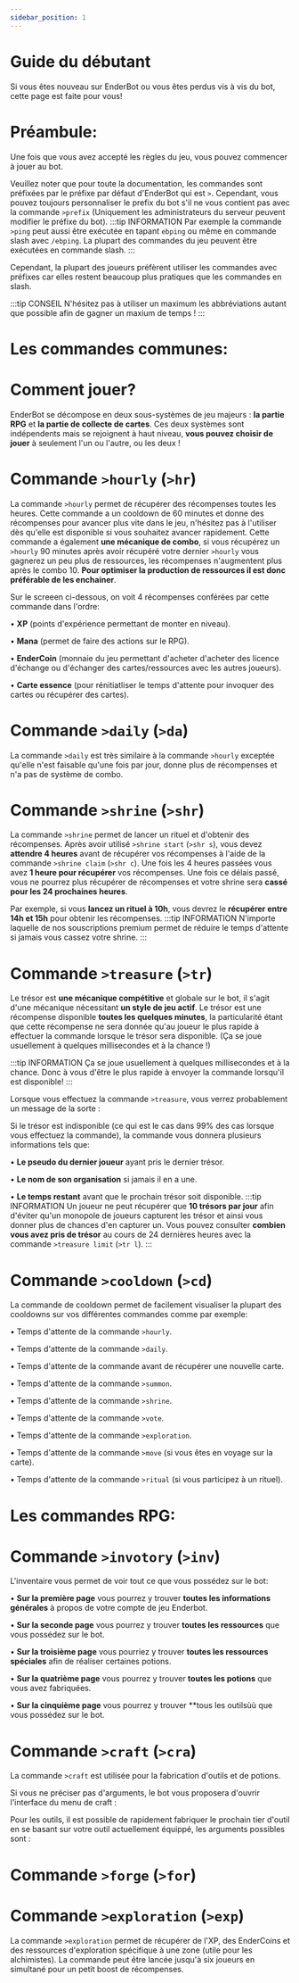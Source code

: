 ```yaml
---
sidebar_position: 1
---
```


# Guide du débutant

Si vous êtes nouveau sur EnderBot ou vous êtes perdus vis à vis du bot, cette page est faite pour vous!

# **Préambule:**
Une fois que vous avez accepté les règles du jeu, vous pouvez commencer à jouer au bot.

Veuillez noter que pour toute la documentation, les commandes sont préfixées par le préfixe par défaut d'EnderBot qui est `>`. Cependant, vous pouvez toujours personnaliser le prefix du bot s'il ne vous contient pas avec la commande `>prefix` (Uniquement les administrateurs du serveur peuvent modifier le préfixe du bot).
:::tip INFORMATION
Par exemple la commande `>ping` peut aussi être exécutée en tapant `ebping` ou même en commande slash avec `/ebping`.
La plupart des commandes du jeu peuvent être exécutées en commande slash.
:::

Cependant, la plupart des joueurs préfèrent utiliser les commandes avec préfixes car elles restent beaucoup plus pratiques que les commandes en slash.

:::tip CONSEIL
N'hésitez pas à utiliser un maximum les abbréviations autant que possible afin de gagner un maxium de temps !
:::
# Les commandes communes:                           

# Comment jouer?
EnderBot se décompose en deux sous-systèmes de jeu majeurs : **la partie RPG** et **la partie de collecte de cartes**. Ces deux systèmes sont indépendents mais se rejoignent à haut niveau, **vous pouvez choisir de jouer** à seulement l'un ou l'autre, ou les deux !



# Commande `>hourly` (`>hr`)
La commande `>hourly` permet de récupérer des récompenses toutes les heures.
Cette commande a un cooldown de 60 minutes et donne des récompenses pour avancer plus vite dans le jeu, n'hésitez pas à l'utiliser dès qu'elle est disponible si vous souhaitez avancer rapidement.
Cette commande a également **une mécanique de combo**, si vous récupérez un `>hourly` 90 minutes après avoir récupéré votre dernier `>hourly` vous gagnerez un peu plus de ressources, les récompenses n'augmentent plus après le combo 10. **Pour optimiser la production de ressources il est donc préférable de les enchainer**.


Sur le screeen ci-dessous, on voit 4 récompenses conférées par cette commande dans l'ordre:

• **XP** (points d'expérience permettant de monter en niveau).

• **Mana** (permet de faire des actions sur le RPG).

• **EnderCoin** (monnaie du jeu permettant d'acheter d'acheter des licence d'échange ou d'échanger des cartes/ressources avec les autres joueurs).

• **Carte essence** (pour rénitiatliser le temps d'attente pour invoquer des cartes ou récupérer des cartes).

# Commande `>daily` (`>da`)
La commande `>daily` est très similaire à la commande `>hourly` exceptée qu'elle n'est faisable qu'une fois par jour, donne plus de récompenses et n'a pas de système de combo.

# Commande `>shrine` (`>shr`)
La commande `>shrine` permet de lancer un rituel et d'obtenir des récompenses.
Après avoir utilisé `>shrine start` (`>shr s`), vous devez **attendre 4 heures** avant de récupérer vos récompenses à l'aide de la commande `>shrine claim` (`>shr c`). Une fois les 4 heures passées vous avez **1 heure pour récupérer** vos récompenses. Une fois ce délais passé, vous ne pourrez plus récupérer de récompenses et votre shrine sera **cassé pour les 24 prochaines heures**.

Par exemple, si vous **lancez un rituel à 10h**, vous devrez le **récupérer entre 14h et 15h** pour obtenir les récompenses.
:::tip INFORMATION
N'importe laquelle de nos souscriptions premium permet de réduire le temps d'attente si jamais vous cassez votre shrine.
:::

# Commande `>treasure` (`>tr`)
Le trésor est **une mécanique compétitive** et globale sur le bot, il s'agit d'une mécanique nécessitant **un style de jeu actif**.
Le trésor est une récompense disponible **toutes les quelques minutes**, la particularité étant que cette récompense ne sera donnée qu'au joueur le plus rapide à effectuer la commande lorsque le trésor sera disponible. (Ça se joue usuellement à quelques millisecondes et à la chance !)

:::tip INFORMATION
Ça se joue usuellement à quelques millisecondes et à la chance. Donc à vous d'être le plus rapide à envoyer la commande lorsqu'il est disponible!
:::

Lorsque vous effectuez la commande `>treasure`, vous verrez probablement un message de la sorte :

Si le trésor est indisponible (ce qui est le cas dans 99% des cas lorsque vous effectuez la commande),
la commande vous donnera plusieurs informations tels que:

• **Le pseudo du dernier joueur** ayant pris le dernier trésor.

• **Le nom de son organisation** si jamais il en a une.

• **Le temps restant** avant que le prochain trésor soit disponible.
:::tip INFORMATION
Un joueur ne peut récupérer que **10 trésors par jour** afin d'éviter qu'un monopole de joueurs capturent les trésor et ainsi vous donner plus de chances d'en capturer un. Vous pouvez consulter **combien vous avez pris de trésor** au cours de 24 dernières heures avec la commande `>treasure limit` (`>tr l`).
:::

# Commande `>cooldown` (`>cd`)
La commande de cooldown permet de facilement visualiser la plupart des cooldowns sur vos différentes commandes comme par exemple:

• Temps d'attente de la commande `>hourly`.

• Temps d'attente de la commande `>daily`.

• Temps d'attente de la commande avant de récupérer une nouvelle carte.

• Temps d'attente de la commande `>summon`.

• Temps d'attente de la commande `>shrine`.

• Temps d'attente de la commande `>vote`.

• Temps d'attente de la commande `>exploration`.

• Temps d'attente de la commande `>move` (si vous êtes en voyage sur la carte).

• Temps d'attente de la commande `>ritual` (si vous participez à un rituel).

# Les commandes RPG:      
# Commande `>invotory` (`>inv`)
L'inventaire vous permet de voir tout ce que vous possédez sur le bot:

• **Sur la première page** vous pourrez y trouver **toutes les informations générales** à propos de votre compte de jeu Enderbot. 

• **Sur la seconde page** vous pourrez y trouver **toutes les ressources** que vous possédez sur le bot.

• **Sur la troisième page** vous pourriez y trouver **toutes les ressources spéciales** afin de réaliser certaines potions.

• **Sur la quatrième page** vous pourrez y trouver **toutes les potions** que vous avez fabriquées.

• **Sur la cinquième page** vous pourrez y trouver **tous les outilsùù que vous possédez sur le bot.

# Commande `>craft` (`>cra`)
La commande `>craft` est utilisée pour la fabrication d'outils et de potions.

Si vous ne préciser pas d'arguments, le bot vous proposera d'ouvrir l'interface du menu de craft :

Pour les outils, il est possible de rapidement fabriquer le prochain tier d'outil en se basant sur votre outil actuellement équippé, les arguments possibles sont :


# Commande `>forge` (`>for`)

# Commande `>exploration` (`>exp`)
La commande `>exploration` permet de récupérer de l'XP, des EnderCoins et des ressources d'exploration spécifique à une zone (utile pour les alchimistes).
La commande peut être lancée jusqu'à six joueurs en simultané pour un petit boost de récompenses.
